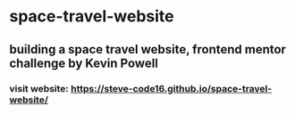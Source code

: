 # space-travel-website

## building a space travel website, frontend mentor challenge by Kevin Powell 

### visit website: https://steve-code16.github.io/space-travel-website/
